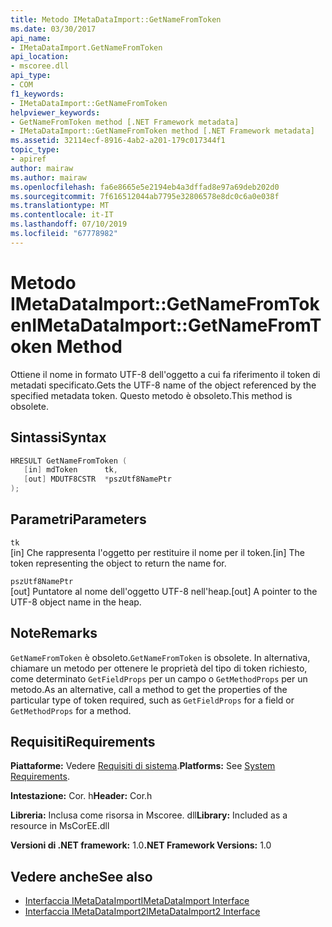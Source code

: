 ```yaml
---
title: Metodo IMetaDataImport::GetNameFromToken
ms.date: 03/30/2017
api_name:
- IMetaDataImport.GetNameFromToken
api_location:
- mscoree.dll
api_type:
- COM
f1_keywords:
- IMetaDataImport::GetNameFromToken
helpviewer_keywords:
- GetNameFromToken method [.NET Framework metadata]
- IMetaDataImport::GetNameFromToken method [.NET Framework metadata]
ms.assetid: 32114ecf-8916-4ab2-a201-179c017344f1
topic_type:
- apiref
author: mairaw
ms.author: mairaw
ms.openlocfilehash: fa6e8665e5e2194eb4a3dffad8e97a69deb202d0
ms.sourcegitcommit: 7f616512044ab7795e32806578e8dc0c6a0e038f
ms.translationtype: MT
ms.contentlocale: it-IT
ms.lasthandoff: 07/10/2019
ms.locfileid: "67778982"
---
```

# <a name="imetadataimportgetnamefromtoken-method"></a><span data-ttu-id="8b14c-102">Metodo IMetaDataImport::GetNameFromToken</span><span class="sxs-lookup"><span data-stu-id="8b14c-102">IMetaDataImport::GetNameFromToken Method</span></span>
<span data-ttu-id="8b14c-103">Ottiene il nome in formato UTF-8 dell'oggetto a cui fa riferimento il token di metadati specificato.</span><span class="sxs-lookup"><span data-stu-id="8b14c-103">Gets the UTF-8 name of the object referenced by the specified metadata token.</span></span> <span data-ttu-id="8b14c-104">Questo metodo è obsoleto.</span><span class="sxs-lookup"><span data-stu-id="8b14c-104">This method is obsolete.</span></span>  
  
## <a name="syntax"></a><span data-ttu-id="8b14c-105">Sintassi</span><span class="sxs-lookup"><span data-stu-id="8b14c-105">Syntax</span></span>  
  
```cpp  
HRESULT GetNameFromToken (  
   [in] mdToken      tk,  
   [out] MDUTF8CSTR  *pszUtf8NamePtr  
);  
```  
  
## <a name="parameters"></a><span data-ttu-id="8b14c-106">Parametri</span><span class="sxs-lookup"><span data-stu-id="8b14c-106">Parameters</span></span>  
 `tk`  
 <span data-ttu-id="8b14c-107">[in] Che rappresenta l'oggetto per restituire il nome per il token.</span><span class="sxs-lookup"><span data-stu-id="8b14c-107">[in] The token representing the object to return the name for.</span></span>  
  
 `pszUtf8NamePtr`  
 <span data-ttu-id="8b14c-108">[out] Puntatore al nome dell'oggetto UTF-8 nell'heap.</span><span class="sxs-lookup"><span data-stu-id="8b14c-108">[out] A pointer to the UTF-8 object name in the heap.</span></span>  
  
## <a name="remarks"></a><span data-ttu-id="8b14c-109">Note</span><span class="sxs-lookup"><span data-stu-id="8b14c-109">Remarks</span></span>  
 <span data-ttu-id="8b14c-110">`GetNameFromToken` è obsoleto.</span><span class="sxs-lookup"><span data-stu-id="8b14c-110">`GetNameFromToken` is obsolete.</span></span> <span data-ttu-id="8b14c-111">In alternativa, chiamare un metodo per ottenere le proprietà del tipo di token richiesto, come determinato `GetFieldProps` per un campo o `GetMethodProps` per un metodo.</span><span class="sxs-lookup"><span data-stu-id="8b14c-111">As an alternative, call a method to get the properties of the particular type of token required, such as `GetFieldProps` for a field or `GetMethodProps` for a method.</span></span>  
  
## <a name="requirements"></a><span data-ttu-id="8b14c-112">Requisiti</span><span class="sxs-lookup"><span data-stu-id="8b14c-112">Requirements</span></span>  
 <span data-ttu-id="8b14c-113">**Piattaforme:** Vedere [Requisiti di sistema](../../../../docs/framework/get-started/system-requirements.md).</span><span class="sxs-lookup"><span data-stu-id="8b14c-113">**Platforms:** See [System Requirements](../../../../docs/framework/get-started/system-requirements.md).</span></span>  
  
 <span data-ttu-id="8b14c-114">**Intestazione:** Cor. h</span><span class="sxs-lookup"><span data-stu-id="8b14c-114">**Header:** Cor.h</span></span>  
  
 <span data-ttu-id="8b14c-115">**Libreria:** Inclusa come risorsa in Mscoree. dll</span><span class="sxs-lookup"><span data-stu-id="8b14c-115">**Library:** Included as a resource in MsCorEE.dll</span></span>  
  
 <span data-ttu-id="8b14c-116">**Versioni di .NET framework:** 1.0</span><span class="sxs-lookup"><span data-stu-id="8b14c-116">**.NET Framework Versions:** 1.0</span></span>  
  
## <a name="see-also"></a><span data-ttu-id="8b14c-117">Vedere anche</span><span class="sxs-lookup"><span data-stu-id="8b14c-117">See also</span></span>

- [<span data-ttu-id="8b14c-118">Interfaccia IMetaDataImport</span><span class="sxs-lookup"><span data-stu-id="8b14c-118">IMetaDataImport Interface</span></span>](../../../../docs/framework/unmanaged-api/metadata/imetadataimport-interface.md)
- [<span data-ttu-id="8b14c-119">Interfaccia IMetaDataImport2</span><span class="sxs-lookup"><span data-stu-id="8b14c-119">IMetaDataImport2 Interface</span></span>](../../../../docs/framework/unmanaged-api/metadata/imetadataimport2-interface.md)
